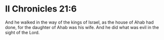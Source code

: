 # II Chronicles 21:6

And he walked in the way of the kings of Israel, as the house of Ahab had done, for the daughter of Ahab was his wife. And he did what was evil in the sight of the Lord.

